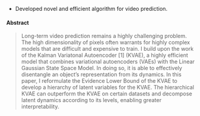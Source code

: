  <ul>
    <li>Developed novel and efficient algorithm for video prediction.</li>
</ul>

#### Abstract

> Long-term video prediction remains a highly challenging problem. The high dimensionality of pixels often warrants for highly complex models that are difficult and expensive to train. I build upon the work of the Kalman Variatonal Autoencoder [1] (KVAE), a highly efficient model that combines variational autoencoders (VAEs) with the Linear Gaussian State Space Model. In doing so, it is able to effectively disentangle an object’s representation from its dynamics. In this paper, I reformulate the Evidence Lower Bound of the KVAE to develop a hierarchy of latent variables for the KVAE. The hierarchical KVAE can outperform the KVAE on certain datasets and decompose latent dynamics according to its levels, enabling greater interpretability.